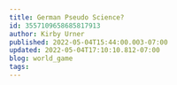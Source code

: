 ```yaml
---
title: German Pseudo Science?
id: 3557109658685817913
author: Kirby Urner
published: 2022-05-04T15:44:00.003-07:00
updated: 2022-05-04T17:10:10.812-07:00
blog: world_game
tags: 
---
```


